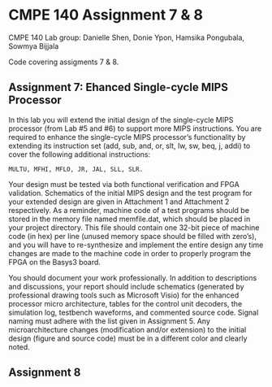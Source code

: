 # CMPE 140 Assignment 7 & 8

CMPE 140 Lab group: Danielle Shen, Donie Ypon, Hamsika Pongubala, Sowmya Bijjala

Code covering assigments 7 & 8.

## Assignment 7: Ehanced Single-cycle MIPS Processor
In this lab you will extend the initial design of the single-cycle MIPS processor (from Lab #5
and #6) to support more MIPS instructions. You are required to enhance the single-cycle MIPS
processor’s functionality by extending its instruction set (add, sub, and, or, slt,
lw, sw, beq, j, addi) to cover the following additional instructions: 

```
MULTU, MFHI, MFLO, JR, JAL, SLL, SLR.
```

Your design must be tested via both functional verification and FPGA validation. Schematics
of the initial MIPS design and the test program for your extended design are given in Attachment
1 and Attachment 2 respectively. As a reminder, machine code of a test programs should be
stored in the memory file named memfile.dat, which should be placed in your project directory.
This file should contain one 32-bit piece of machine code (in hex) per line (unused memory
space should be filled with zero’s), and you will have to re-synthesize and implement the entire
design any time changes are made to the machine code in order to properly program the FPGA on
the Basys3 board.

You should document your work professionally. In addition to descriptions and discussions,
your report should include schematics (generated by professional drawing tools such as
Microsoft Visio) for the enhanced processor micro architecture, tables for the control unit
decoders, the simulation log, testbench waveforms, and commented source code. Signal naming
must adhere with the list given in Assignment 5. Any microarchitecture changes (modification
and/or extension) to the initial design (figure and source code) must be in a different color
and clearly noted.

## Assignment 8
